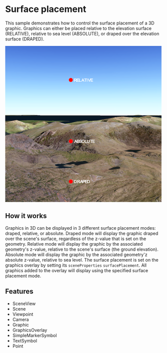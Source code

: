 # Surface placement

This sample demonstrates how to control the surface placement of a 3D graphic. Graphics can either be placed relative to the elevation surface (RELATIVE), relative to sea level (ABSOLUTE), or draped over the elevation surface (DRAPED).

![](screenshot.png)

## How it works
Graphics in 3D can be displayed in 3 different surface placement modes: draped, relative, or absolute. Draped mode will display the graphic draped over the scene's surface, regardless of the z-value that is set on the geometry. Relative mode will display the graphic by the associated geometry's z-value, relative to the scene's surface (the ground elevation). Absolute mode will display the graphic by the associated geometry'z absolute z-value, relative to sea level. The surface placement is set on the graphics overlay by setting its `sceneProperties` `surfacePlacement`. All graphics added to the overlay will display using the specified surface placement mode.

## Features
- SceneView
- Scene
- Viewpoint
- Camera
- Graphic
- GraphicsOverlay
- SimpleMarkerSymbol
- TextSymbol
- Point
